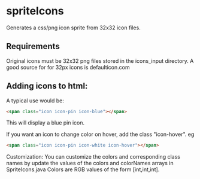 # spriteIcons
Generates a css/png icon sprite from 32x32 icon files.

## Requirements
Original icons must be 32x32 png files stored in the icons_input directory. A good source for for 32px icons is defaulticon.com

## Adding icons to html: 
A typical use would be: 
```html
<span class="icon icon-pin icon-blue"></span>
```
This will display a blue pin icon. 

If you want an icon to change color on hover, add the class "icon-hover". eg
```html
<span class="icon icon-pin icon-white icon-hover"></span>
```
Customization: 
You can customize the colors and corresponding class names by update the values of the colors and colorNames arrays in SpriteIcons.java
Colors are RGB values of the form [int,int,int].
